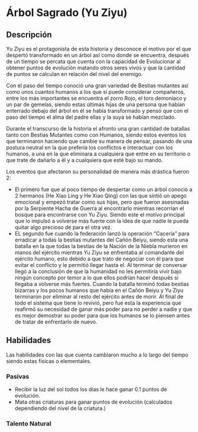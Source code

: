 # Árbol Sagrado (Yu Ziyu)
## Descripción
Yu Ziyu es el protagonista de esta historia y desconoce el motivo por el que despertó transformado en un árbol así como donde se encuentra, después de un tiempo se percata que cuenta con la capacidad de Evolucionar al obtener puntos de evolución matando otros seres vivos y que la cantidad de puntos se calculan en relación del nivel del enemigo.

Con el paso del tiempo conoció una gran variedad de Bestias  mutantes  así como unos cuantos humanos a los que sí puede considerar compañeros, entre los más importantes se encuentra el zorro Rojo, el toro demoníaco y un par de gemelas, siendo estas últimas hijas de una persona que habían enterrado debajo del árbol en él se había transformado y pensó que con el paso del tiempo el alma del padre ellas y la suya se habían mezclado.

Durante el transcurso de la historia el afronto una gran cantidad de batallas tanto con Bestias Mutantes como con Humanos, siendo estos eventos los que terminaron haciendo que cambie su manera de pensar, pasando de una postura neutral en la que prefería los conflictos e interactuar con los humanos, a una en la que eliminara a cualquiera que entre en su territorio o que trate de dañarlo a él y a cualquiera que esté bajo su mando.

Los eventos que afectaron su personalidad de manera más drástica fueron 2:
- El primero fue que al poco tiempo de despertar como un árbol conoció a 2 hermanos (He Xiao Ling y He Xiao Qing) con las que sintió un apego emocional y empezó tratar como sus hijas, pero que fueron asesinadas por la Serpiente Hacha de Guerra al encontrarlo mientras recorrían el bosque para encontrarse con Yu Ziyu.
Siendo este el motivo principal que lo impulsó a volverse más fuerte con la idea de que nadie le pueda quitar algo precioso de para el otra vez.
- EL segundo fue cuando la federación lanzó la operación “Cacería” para erradicar a todas la bestias mutantes del Cañón Beiyu, siendo esta una batalla en la que todas la bestias de la Nación de la Niebla murieron en manos del ejército mientras Yu Ziyu se enfrentaba al comandante del ejército humano, esto debido a que trato de negociar con él para que evitar el conflicto y le permitió llegar hasta el.
Al terminar de conversar llegó a la conclusión de que la humanidad no les permitiría vivir bajo ningún concepto por temor a lo que ellos podrían hacer después si llegaba a volverse más fuertes.
Cuando la batalla terminó todas bestias bizarras y los pocos humanos que había en el Cañón Beiyu y Yu Ziyu terminaron por eliminar al resto del ejército antes de morir.
Al final de todo el sistema que tiene lo revivió, pero fue esta la experiencia que reafirmó su necesidad de ganar más poder para no perder a nadie y que es mejor demostrar su poder para que los humanos se lo piensen antes de tratar de enfrentarlo de nuevo.

## Habilidades
Las habilidades con las que cuenta cambiaron mucho a lo largo del tiempo siendo estas físicas o elementales.

### Pasivas
- Recibir la luz del sol todos los días le hace ganar 0.1 puntos de evolución.
- Mata otras criaturas para ganar puntos de evolución (calculados dependiendo del nivel de la criatura.)
### Talento Natural
